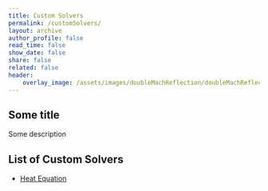 ```yaml
---
title: Custom Solvers
permalink: /customSolvers/
layout: archive
author_profile: false
read_time: false
show_date: false
share: false
related: false
header:
	overlay_image: /assets/images/doubleMachReflection/doubleMachReflection.png
---
```


## Some title

Some description


## List of Custom Solvers

- [Heat Equation](/customSolvers/heatEquation/)
